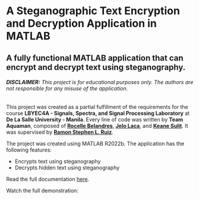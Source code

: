 # **A Steganographic Text Encryption and Decryption Application in MATLAB**

## A fully functional MATLAB application that can encrypt and decrypt text using steganography.

###### ***DISCLAIMER:*** *This project is for educational purposes only. The authors are not responsible for any misuse of the application.*

This project was created as a partial fulfillment of the requirements for the course **LBYEC4A - Signals, Spectra, and Signal Processing Laboratory** at **De La Salle University - Manila**. Every line of code was written by **Team Aquaman**, composed of [**Rocelle Belandres**](), [**Jelo Laca**](), and [**Keane Sulit**](https://www.linkedin.com/in/keane-sulit/). It was supervised by [**Ramon Stephen L. Ruiz**](https://www.linkedin.com/in/r-stephen-ruiz-8302712b/).

The project was created using MATLAB R2022b. The application has the following features:

- Encrypts text using steganography
- Decrypts hidden text using steganography

Read the full documentation [here]().


Watch the full demonstration:

